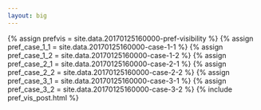 ```yaml
---
layout: big
---
```

{% assign prefvis = site.data.20170125160000-pref-visibility %}
{% assign pref_case_1_1 = site.data.20170125160000-case-1-1 %}
{% assign pref_case_1_2 = site.data.20170125160000-case-1-2 %}
{% assign pref_case_2_1 = site.data.20170125160000-case-2-1 %}
{% assign pref_case_2_2 = site.data.20170125160000-case-2-2 %}
{% assign pref_case_3_1 = site.data.20170125160000-case-3-1 %}
{% assign pref_case_3_2 = site.data.20170125160000-case-3-2 %}
{% include pref_vis_post.html %}
